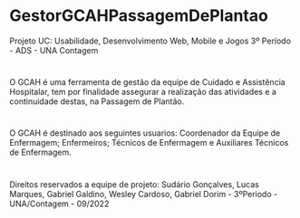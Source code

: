 # GestorGCAHPassagemDePlantao
Projeto UC: Usabilidade, Desenvolvimento Web, Mobile e Jogos 3º Período - ADS - UNA Contagem
#
O GCAH é uma ferramenta de gestão da equipe de Cuidado e Assistência Hospitalar,
tem por finalidade assegurar a realização das atividades e a continuidade destas, na
Passagem de Plantão.
#
O GCAH é destinado aos seguintes usuarios: Coordenador da Equipe de Enfermagem;
Enfermeiros; Técnicos de Enfermagem e Auxiliares Técnicos de Enfermagem.
#
Direitos reservados a equipe de projeto: Sudário Gonçalves, Lucas Marques, Gabriel Galdino, Wesley Cardoso, Gabriel Dorim - 3ºPeriodo - UNA/Contagem - 09/2022

